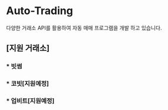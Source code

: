 # Auto-Trading
다양한 거래소  API를 활용하여 자동 매매 프로그램을 개발 하고 있습니다.

## [지원 거래소]
### * 빗썸
### * 코빗[지원예정]
### * 업비트[지원예정]
